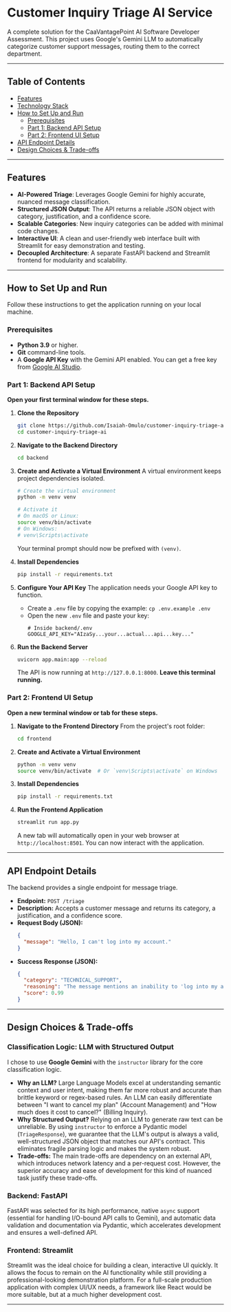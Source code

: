 
# Customer Inquiry Triage AI Service

A complete solution for the CaaVantagePoint AI Software Developer Assessment. This project uses Google's Gemini LLM to automatically categorize customer support messages, routing them to the correct department.



---

##  Table of Contents

- [ Features](#-features)
- [ Technology Stack](#️-technology-stack)
- [ How to Set Up and Run](#-how-to-set-up-and-run)
  - [Prerequisites](#prerequisites)
  - [Part 1: Backend API Setup](#part-1-backend-api-setup)
  - [Part 2: Frontend UI Setup](#part-2-frontend-ui-setup)
- [ API Endpoint Details](#-api-endpoint-details)
- [ Design Choices & Trade-offs](#-design-choices--trade-offs)


---

## Features

-   **AI-Powered Triage**: Leverages Google Gemini for highly accurate, nuanced message classification.
-   **Structured JSON Output**: The API returns a reliable JSON object with category, justification, and a confidence score.
-   **Scalable Categories**: New inquiry categories can be added with minimal code changes.
-   **Interactive UI**: A clean and user-friendly web interface built with Streamlit for easy demonstration and testing.
-   **Decoupled Architecture**: A separate FastAPI backend and Streamlit frontend for modularity and scalability.

---


## How to Set Up and Run

Follow these instructions to get the application running on your local machine.

### Prerequisites

-   **Python 3.9** or higher.
-   **Git** command-line tools.
-   A **Google API Key** with the Gemini API enabled. You can get a free key from [Google AI Studio](https://aistudio.google.com/app/apikey).

### Part 1: Backend API Setup

**Open your first terminal window for these steps.**

1.  **Clone the Repository**
    ```bash
    git clone https://github.com/Isaiah-Omulo/customer-inquiry-triage-ai.git
    cd customer-inquiry-triage-ai
    ```

2.  **Navigate to the Backend Directory**
    ```bash
    cd backend
    ```

3.  **Create and Activate a Virtual Environment**
    A virtual environment keeps project dependencies isolated.
    ```bash
    # Create the virtual environment
    python -m venv venv

    # Activate it
    # On macOS or Linux:
    source venv/bin/activate
    # On Windows:
    # venv\Scripts\activate
    ```
    Your terminal prompt should now be prefixed with `(venv)`.

4.  **Install Dependencies**
    ```bash
    pip install -r requirements.txt
    ```

5.  **Configure Your API Key**
    The application needs your Google API key to function.
    -   Create a `.env` file by copying the example: `cp .env.example .env`
    -   Open the new `.env` file and paste your key:
        ```env
        # Inside backend/.env
        GOOGLE_API_KEY="AIzaSy...your...actual...api...key..."
        ```

6.  **Run the Backend Server**
    ```bash
    uvicorn app.main:app --reload
    ```
    The API is now running at `http://127.0.0.1:8000`. **Leave this terminal running.**

### Part 2: Frontend UI Setup

**Open a new terminal window or tab for these steps.**

1.  **Navigate to the Frontend Directory**
    From the project's root folder:
    ```bash
    cd frontend
    ```

2.  **Create and Activate a Virtual Environment**
    ```bash
    python -m venv venv
    source venv/bin/activate  # Or `venv\Scripts\activate` on Windows
    ```

3.  **Install Dependencies**
    ```bash
    pip install -r requirements.txt
    ```

4.  **Run the Frontend Application**
    ```bash
    streamlit run app.py
    ```
    A new tab will automatically open in your web browser at `http://localhost:8501`. You can now interact with the application.

---

##  API Endpoint Details

The backend provides a single endpoint for message triage.

-   **Endpoint:** `POST /triage`
-   **Description:** Accepts a customer message and returns its category, a justification, and a confidence score.
-   **Request Body (JSON):**
    ```json
    {
      "message": "Hello, I can't log into my account."
    }
    ```
-   **Success Response (JSON):**
    ```json
    {
      "category": "TECHNICAL_SUPPORT",
      "reasoning": "The message mentions an inability to 'log into my account,' which is a common technical problem.",
      "score": 0.99
    }
    ```

---

##  Design Choices & Trade-offs

### Classification Logic: LLM with Structured Output

I chose to use **Google Gemini** with the `instructor` library for the core classification logic.

-   **Why an LLM?** Large Language Models excel at understanding semantic context and user intent, making them far more robust and accurate than brittle keyword or regex-based rules. An LLM can easily differentiate between "I want to cancel my plan" (Account Management) and "How much does it cost to cancel?" (Billing Inquiry).
-   **Why Structured Output?** Relying on an LLM to generate raw text can be unreliable. By using `instructor` to enforce a Pydantic model (`TriageResponse`), we guarantee that the LLM's output is always a valid, well-structured JSON object that matches our API's contract. This eliminates fragile parsing logic and makes the system robust.
-   **Trade-offs:** The main trade-offs are dependency on an external API, which introduces network latency and a per-request cost. However, the superior accuracy and ease of development for this kind of nuanced task justify these trade-offs.

### Backend: FastAPI

FastAPI was selected for its high performance, native `async` support (essential for handling I/O-bound API calls to Gemini), and automatic data validation and documentation via Pydantic, which accelerates development and ensures a well-defined API.

### Frontend: Streamlit

Streamlit was the ideal choice for building a clean, interactive UI quickly. It allows the focus to remain on the AI functionality while still providing a professional-looking demonstration platform. For a full-scale production application with complex UI/UX needs, a framework like React would be more suitable, but at a much higher development cost.

---

